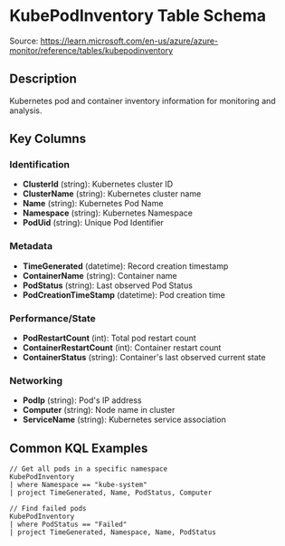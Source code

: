 # KubePodInventory Table Schema

Source: https://learn.microsoft.com/en-us/azure/azure-monitor/reference/tables/kubepodinventory

## Description
Kubernetes pod and container inventory information for monitoring and analysis.

## Key Columns

### Identification
- **ClusterId** (string): Kubernetes cluster ID
- **ClusterName** (string): Kubernetes cluster name  
- **Name** (string): Kubernetes Pod Name
- **Namespace** (string): Kubernetes Namespace
- **PodUid** (string): Unique Pod Identifier

### Metadata
- **TimeGenerated** (datetime): Record creation timestamp
- **ContainerName** (string): Container name
- **PodStatus** (string): Last observed Pod Status
- **PodCreationTimeStamp** (datetime): Pod creation time

### Performance/State
- **PodRestartCount** (int): Total pod restart count
- **ContainerRestartCount** (int): Container restart count
- **ContainerStatus** (string): Container's last observed current state

### Networking
- **PodIp** (string): Pod's IP address
- **Computer** (string): Node name in cluster
- **ServiceName** (string): Kubernetes service association

## Common KQL Examples
```kql
// Get all pods in a specific namespace
KubePodInventory
| where Namespace == "kube-system"
| project TimeGenerated, Name, PodStatus, Computer

// Find failed pods
KubePodInventory  
| where PodStatus == "Failed"
| project TimeGenerated, Namespace, Name, PodStatus
```